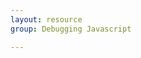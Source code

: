 ```yaml
---
layout: resource
group: Debugging Javascript

---
```

<!-- General resources go here -->

<!-- ### Core -->

<!-- ### Intermediate -->

<!-- ### Advanced -->

<!-- ### Jedi -->

